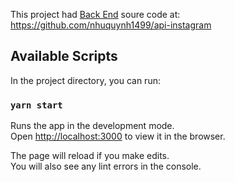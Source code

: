 This project had [Back End](https://github.com/nhuquynh1499/api-instagram) soure code at: https://github.com/nhuquynh1499/api-instagram

## Available Scripts

In the project directory, you can run:

### `yarn start`

Runs the app in the development mode.<br />
Open [http://localhost:3000](http://localhost:3000) to view it in the browser.

The page will reload if you make edits.<br />
You will also see any lint errors in the console.
